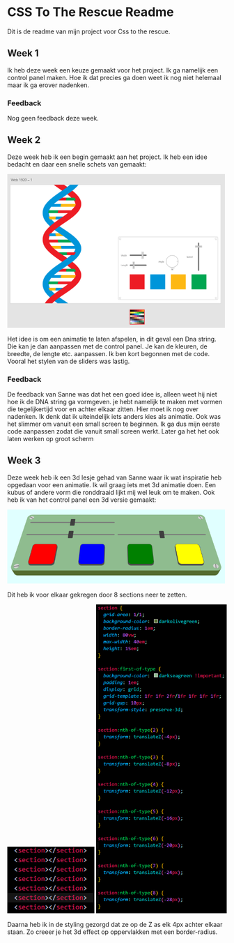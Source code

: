 # CSS To The Rescue Readme

Dit is de readme van mijn project voor Css to the rescue.

## Week 1

Ik heb deze week een keuze gemaakt voor het project. Ik ga namelijk een control panel maken. Hoe ik dat precies ga doen weet ik nog niet helemaal maar ik ga erover nadenken.

### Feedback

Nog geen feedback deze week.

## Week 2

Deze week heb ik een begin gemaakt aan het project. Ik heb een idee bedacht en daar een snelle schets van gemaakt:

<img src="media/readme-img/Sketch.png" width="500px" alt="Schets">

Het idee is om een animatie te laten afspelen, in dit geval een Dna string. Die kan je dan aanpassen met de control panel. Je kan de kleuren, de breedte, de lengte etc. aanpassen. 
Ik ben kort begonnen met de code. Vooral het stylen van de sliders was lastig.

### Feedback

De feedback van Sanne was dat het een goed idee is, alleen weet hij niet hoe ik de DNA string ga vormgeven. je hebt namelijk te maken met vormen die tegelijkertijd voor en achter elkaar zitten. Hier moet ik nog over nadenken. Ik denk dat ik uiteindelijk iets anders kies als animatie. Ook was het slimmer om vanuit een small screen te beginnen. Ik ga dus mijn eerste code aanpassen zodat die vanuit small screen werkt. Later ga het het ook laten werken op groot scherm

## Week 3

Deze week heb ik een 3d lesje gehad van Sanne waar ik wat inspiratie heb opgedaan voor een animatie. Ik wil graag iets met 3d animatie doen. Een kubus of andere vorm die ronddraaid lijkt mij wel leuk om te maken. Ook heb ik van het control panel een 3d versie gemaakt:

<img src="media/readme-img/Controlpanel3d.png" width="500px" alt="control panel">

Dit heb ik voor elkaar gekregen door 8 sections neer te zetten.

<img src="media/readme-img/8sections.png" width="200px" alt="control panel html">

<img src="media/readme-img/8sectionsStyling.png" width="300px" alt="control panel css">

Daarna heb ik in de styling gezorgd dat ze op de Z as elk 4px achter elkaar staan. Zo creeer je het 3d effect op oppervlakken met een border-radius.
